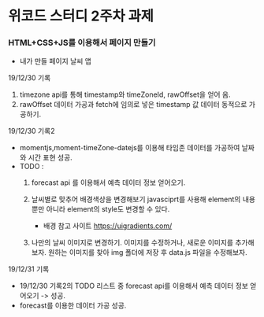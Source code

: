 # 위코드 스터디 2주차 과제

 ### HTML+CSS+JS를 이용해서 페이지 만들기

 - 내가 만들 페이지 날씨 앱


19/12/30 기록

1. timezone api를 통해 timestamp와 timeZoneId, rawOffset을 얻어 옴.
2. rawOffset 데이터 가공과 fetch에 임의로 넣은 timestamp 값
  데이터 동적으로 가공하기.

19/12/30 기록2
- momentjs,moment-timeZone-datejs를 이용해 타임존 데이터를 가공하여 날짜와 시간 표현 성공.
- TODO : 
  1. forecast api 를 이용해서 예측 데이터 정보 얻어오기.
  2. 날씨별로 맞추어 배경색상을 변경해보기
    javasciprt를 사용해 element의 내용 뿐만 아니라 element의 style도 변경할 수 있다.
   
     - 배경 참고 사이트 https://uigradients.com/
   
  3. 나만의 날씨 이미지로 변경하기.
      이미지를 수정하거나, 새로운 이미지를 추가해보자.
      원하는 이미지를 찾아 img 폴더에 저장 후 data.js 파일을 수정해보자.

19/12/31 기록
- 19/12/30 기록2의 TODO 리스트 중 forecast api를 이용해서 예측 데이터 정보 얻어오기 -> 성공.
- forecast를 이용한 데이터 가공 성공.